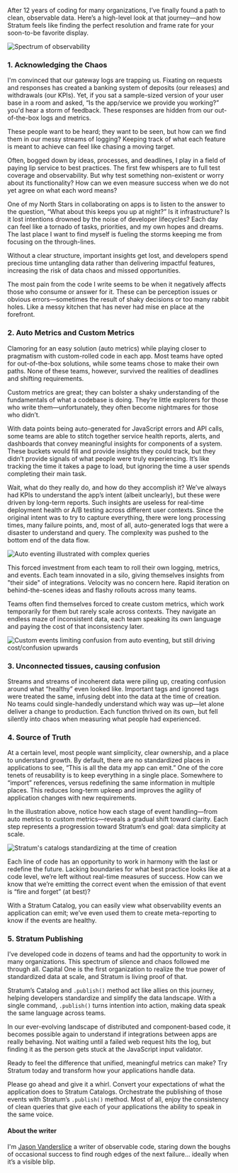 After 12 years of coding for many organizations, I’ve finally found a path to clean, observable data. Here’s a high-level look at that journey—and how Stratum feels like finding the perfect resolution and frame rate for your soon-to-be favorite display.

![Spectrum of observability](/demo-site/assets/8.gif)

### 1. Acknowledging the Chaos

I'm convinced that our gateway logs are trapping us. Fixating on requests and responses has created a banking system of deposits (our releases) and withdrawals (our KPIs). Yet, if you sat a sample-sized version of your user base in a room and asked, “Is the app/service we provide you working?” you'd hear a storm of feedback. These responses are hidden from our out-of-the-box logs and metrics.

These people want to be heard; they want to be seen, but how can we find them in our messy streams of logging? Keeping track of what each feature is meant to achieve can feel like chasing a moving target.

Often, bogged down by ideas, processes, and deadlines, I play in a field of paying lip service to best practices. The first few whispers are to full test coverage and observability. But why test something non-existent or worry about its functionality? How can we even measure success when we do not yet agree on what each word means?

One of my North Stars in collaborating on apps is to listen to the answer to the question, “What about this keeps you up at night?” Is it infrastructure? Is it lost intentions drowned by the noise of developer lifecycles? Each day can feel like a tornado of tasks, priorities, and my own hopes and dreams. The last place I want to find myself is fueling the storms keeping me from focusing on the through-lines.

Without a clear structure, important insights get lost, and developers spend precious time untangling data rather than delivering impactful features, increasing the risk of data chaos and missed opportunities.

The most pain from the code I write seems to be when it negatively affects those who consume or answer for it. These can be perception issues or obvious errors—sometimes the result of shaky decisions or too many rabbit holes. Like a messy kitchen that has never had mise en place at the forefront.

### 2. Auto Metrics and Custom Metrics

Clamoring for an easy solution (auto metrics) while playing closer to pragmatism with custom-rolled code in each app. Most teams have opted for out-of-the-box solutions, while some teams chose to make their own paths. None of these teams, however, survived the realities of deadlines and shifting requirements.

Custom metrics are great; they can bolster a shaky understanding of the fundamentals of what a codebase is doing. They’re little explorers for those who write them—unfortunately, they often become nightmares for those who didn’t.

With data points being auto-generated for JavaScript errors and API calls, some teams are able to stitch together service health reports, alerts, and dashboards that convey meaningful insights for components of a system. These buckets would fill and provide insights they could track, but they didn’t provide signals of what people were truly experiencing. It’s like tracking the time it takes a page to load, but ignoring the time a user spends completing their main task.

Wait, what do they really do, and how do they accomplish it? We’ve always had KPIs to understand the app’s intent (albeit unclearly), but these were driven by long-term reports. Such insights are useless for real-time deployment health or A/B testing across different user contexts. Since the original intent was to try to capture everything, there were long processing times, many failure points, and, most of all, auto-generated logs that were a disaster to understand and query. The complexity was pushed to the bottom end of the data flow.

![Auto eventing illustrated with complex queries](/demo-site/assets/3.png)

This forced investment from each team to roll their own logging, metrics, and events. Each team innovated in a silo, giving themselves insights from "their side" of integrations. Velocity was no concern here. Rapid iteration on behind-the-scenes ideas and flashy rollouts across many teams.

Teams often find themselves forced to create custom metrics, which work temporarily for them but rarely scale across contexts. They navigate an endless maze of inconsistent data, each team speaking its own language and paying the cost of that inconsistency later.

![Custom events limiting confusion from auto eventing, but still driving cost/confusion upwards](/demo-site/assets/4.png)

### 3. Unconnected tissues, causing confusion

Streams and streams of incoherent data were piling up, creating confusion around what “healthy” even looked like. Important tags and ignored tags were treated the same, infusing debt into the data at the time of creation. No teams could single-handedly understand which way was up—let alone deliver a change to production. Each function thrived on its own, but fell silently into chaos when measuring what people had experienced.

### 4. Source of Truth

At a certain level, most people want simplicity, clear ownership, and a place to understand growth. By default, there are no standardized places in applications to see, “This is all the data my app can emit.” One of the core tenets of reusability is to keep everything in a single place. Somewhere to “import” references, versus redefining the same information in multiple places. This reduces long-term upkeep and improves the agility of application changes with new requirements.

In the illustration above, notice how each stage of event handling—from auto metrics to custom metrics—reveals a gradual shift toward clarity. Each step represents a progression toward Stratum’s end goal: data simplicity at scale.

![Stratum's catalogs standardizing at the time of creation](/demo-site/assets/5.png)

Each line of code has an opportunity to work in harmony with the last or redefine the future. Lacking boundaries for what best practice looks like at a code level, we’re left without real-time measures of success. How can we know that we’re emitting the correct event when the emission of that event is “fire and forget” (at best)?

With a Stratum Catalog, you can easily view what observability events an application can emit; we’ve even used them to create meta-reporting to know if the events are healthy.

### 5. Stratum Publishing

I’ve developed code in dozens of teams and had the opportunity to work in many organizations. This spectrum of silence and chaos followed me through all. Capital One is the first organization to realize the true power of standardized data at scale, and Stratum is living proof of that.

Stratum’s Catalog and `.publish()` method act like allies on this journey, helping developers standardize and simplify the data landscape. With a single command, `.publish()` turns intention into action, making data speak the same language across teams.

In our ever-evolving landscape of distributed and component-based code, it becomes possible again to understand if integrations between apps are really behaving. Not waiting until a failed web request hits the log, but finding it as the person gets stuck at the JavaScript input validator.

Ready to feel the difference that unified, meaningful metrics can make? Try Stratum today and transform how your applications handle data.

Please go ahead and give it a whirl. Convert your expectations of what the application does to Stratum Catalogs. Orchestrate the publishing of those events with Stratum’s `.publish()` method. Most of all, enjoy the consistency of clean queries that give each of your applications the ability to speak in the same voice.

#### About the writer
I'm [Jason Vanderslice](https://github.com/jasonvanderslice) a writer of observable code, staring down the boughs of occasional success to find rough edges of the next failure... ideally when it’s a visible blip.
